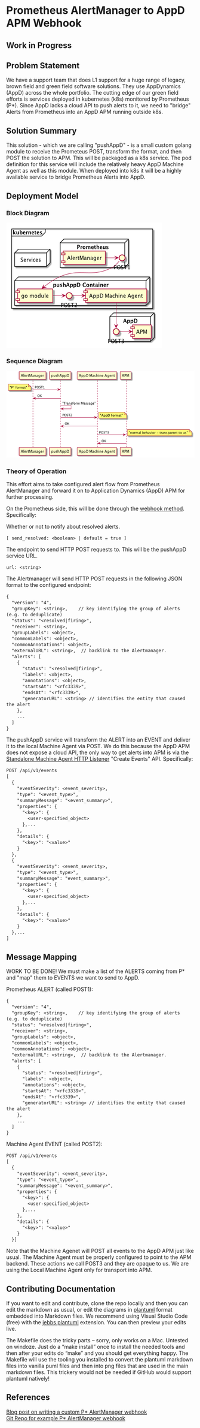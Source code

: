 # Prometheus AlertManager to AppD APM Webhook

## Work in Progress

## Problem Statement

We have a support team that does L1 support for a huge range of legacy, brown field and green field software solutions.  They use AppDynamics (AppD) across the whole portfolio.  The cutting edge of our green field efforts is services deployed in kubernetes (k8s) monitored by Prometheus (P*).  Since AppD lacks a cloud API to push alerts to it, we need to "bridge" Alerts from Prometheus into an AppD APM running outside k8s.  

## Solution Summary

This solution - which we are calling "pushAppD" - is a small custom golang module to receive the Prometeus POST, transform the format, and then POST the solution to APM.  This will be packaged as a k8s service.  The pod definition for this service will include the relatively heavy AppD Machine Agent as well as this module.  When deployed into k8s it will be a highly available service to bridge Prometheus Alerts into AppD.

## Deployment Model

### Block Diagram


![Block Diagram](block-diagram.md.png)

### Sequence Diagram

![Sequence Diagram](sequence.md.png)


### Theory of Operation

This effort aims to take configured alert flow from Prometheus AlertManager and forward it on to Application Dynamics (AppD) APM for further processing.

On the Prometheus side, this will be done through the [webhook method](https://prometheus.io/docs/alerting/configuration/#webhook_config).  Specifically:

Whether or not to notify about resolved alerts.  

```
[ send_resolved: <boolean> | default = true ]
```
The endpoint to send HTTP POST requests to.  This will be the pushAppD service URL.  

```
url: <string>
```
The Alertmanager will send HTTP POST requests in the following JSON format to the configured endpoint:  

```
{
  "version": "4",
  "groupKey": <string>,    // key identifying the group of alerts (e.g. to deduplicate)
  "status": "<resolved|firing>",
  "receiver": <string>,
  "groupLabels": <object>,
  "commonLabels": <object>,
  "commonAnnotations": <object>,
  "externalURL": <string>,  // backlink to the Alertmanager.
  "alerts": [
    {
      "status": "<resolved|firing>",
      "labels": <object>,
      "annotations": <object>,
      "startsAt": "<rfc3339>",
      "endsAt": "<rfc3339>",
      "generatorURL": <string> // identifies the entity that caused the alert
    },
    ...
  ]
}
```

The pushAppD service will transform the ALERT into an EVENT and deliver it to the local Machine Agent via POST.
We do this because the AppD APM does not expose a cloud API, the only way to get alerts into APM is via the [Standalone Machine Agent HTTP Listener](https://docs.appdynamics.com/display/PRO44/Standalone+Machine+Agent+HTTP+Listener) "Create Events" API.  Specifically:

```
POST /api/v1/events  
[
  {
    "eventSeverity": <event_severity>,
    "type": "<event_type>",
    "summaryMessage": "<event_summary>",
    "properties": {
      "<key>": {
        <user-specified_object>
      },...
    },
    "details": {
      "<key>": "<value>"
    }
  },
  {
    "eventSeverity": <event_severity>,
    "type": "<event_type>",
    "summaryMessage": "event_summary>",
    "properties": {
      "<key>": {
        <user-specified_object>
      },...
    },
    "details": {
      "<key>": "<value>"
    }
  },...
]
```

## Message Mapping

WORK TO BE DONE!  We must make a list of the ALERTS coming from P* and "map" them to EVENTS we want to send to AppD.

Prometheus ALERT (called POST1):

```
{
  "version": "4",
  "groupKey": <string>,    // key identifying the group of alerts (e.g. to deduplicate)
  "status": "<resolved|firing>",
  "receiver": <string>,
  "groupLabels": <object>,
  "commonLabels": <object>,
  "commonAnnotations": <object>,
  "externalURL": <string>,  // backlink to the Alertmanager.
  "alerts": [
    {
      "status": "<resolved|firing>",
      "labels": <object>,
      "annotations": <object>,
      "startsAt": "<rfc3339>",
      "endsAt": "<rfc3339>",
      "generatorURL": <string> // identifies the entity that caused the alert
    },
    ...
  ]
}
```

Machine Agent EVENT (called POST2):

```
POST /api/v1/events  
[
  {
    "eventSeverity": <event_severity>,
    "type": "<event_type>",
    "summaryMessage": "<event_summary>",
    "properties": {
      "<key>": {
        <user-specified_object>
      },...
    },
    "details": {
      "<key>": "<value>"
    }
  }]
```


Note that the Machine Agenet will POST all events to the AppD APM just like usual.  The Machine Agent must be properly configured to point to the APM backend.  These actions we call POST3 and they are opaque to us.  We are using the Local Machine Agent only for transport into APM.

## Contributing Documentation

If you want to edit and contribute, clone the repo locally and then you can edit the markdown as usual, or edit the diagrams in [plantuml](http://plantuml.com/) format embedded into Markdown files.  We recommend using Visual Studio Code (free) with the [jebbs plantuml](https://marketplace.visualstudio.com/items?itemName=jebbs.plantuml) extension.  You can then preview your edits live.  

The Makefile does the tricky parts – sorry, only works on a Mac.  Untested on windoze.  Just do a “make install” once to install the needed tools and then after your edits do “make” and you should get everything happy.  The Makefile will use the tooling you installed to convert the plantuml markdown files into vanilla puml files and then into png files that are used in the main markdown files.  This trickery would not be needed if GitHub would support plantuml natively!

## References

[Blog post on writing a custom P* AlertManager webhook](https://medium.com/@zhimin.wen/custom-notifications-with-alert-managers-webhook-receiver-in-kubernetes-8e1152ba2c31)  
[Git Repo for example P* AlertManager webhook](https://github.com/bakins/alertmanager-webhook-example)
